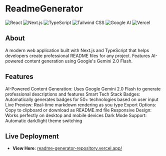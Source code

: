 # ReadmeGenerator

![React](https://img.shields.io/badge/React-20232A?style=for-the-badge&logo=react&logoColor=61DAFB)
![Next.js](https://img.shields.io/badge/Next.js-000000?style=for-the-badge&logo=next.js&logoColor=white)
![TypeScript](https://img.shields.io/badge/TypeScript-3178C6?style=for-the-badge&logo=typescript&logoColor=white)
![Tailwind CSS](https://img.shields.io/badge/Tailwind_CSS-38B2AC?style=for-the-badge&logo=tailwind-css&logoColor=white)
![Google AI](https://img.shields.io/badge/Google%20AI-4285F4?style=for-the-badge&logo=google&logoColor=white)
![Vercel](https://img.shields.io/badge/Vercel-000000?style=for-the-badge&logo=vercel&logoColor=white)

## About

A modern web application built with Next.js and TypeScript that helps developers create professional README files for any project. Features AI-powered content generation using Google's Gemini 2.0 Flash.



## Features

AI-Powered Content Generation: Uses Google Gemini 2.0 Flash to generate professional descriptions and features
Smart Tech Stack Badges: Automatically generates badges for 50+ technologies based on user input
Live Preview: Real-time markdown rendering as you type
Export Options: Copy to clipboard or download as README.md file
Responsive Design: Works perfectly on desktop and mobile devices
Dark Mode Support: Automatic dark/light theme switching

## Live Deployment

- **View Here**: [readme-generator-repository.vercel.app/](https://readme-generator-repository.vercel.app/)
